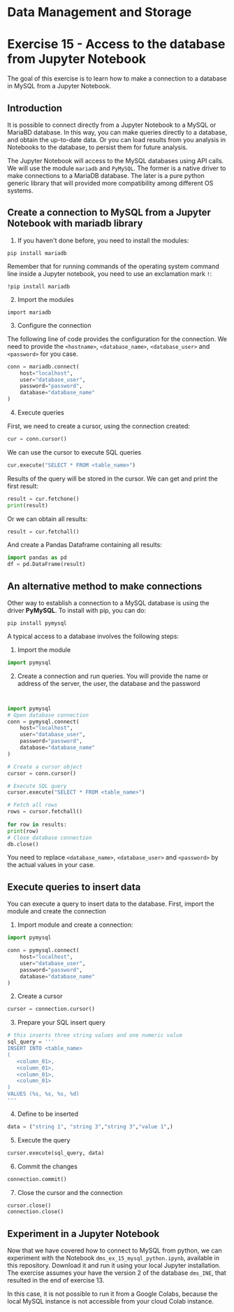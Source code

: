 # Data Management and Storage

# Exercise 15 - Access to the database from Jupyter Notebook

The goal of this exercise is to learn how to make a connection to a database in
MySQL from a Jupyter Notebook.

## Introduction

It is possible to connect directly from a Jupyter Notebook to a MySQL or MariaBD
database. In this way, you can make queries directly to a database, and obtain 
the up-to-date data. Or you can load results from you analysis in Notebooks to 
the database, to persist them for future analysis.

The Jupyter Notebook will access to the MySQL databases using API calls. We will
use the module `mariadb` and `PyMySQL`. The former is a native driver to make 
connections to a MariaDB database. The later is a pure python  generic library 
that will provided more compatibility among different OS systems.


## Create a connection to MySQL from a Jupyter Notebook with mariadb library

1. If you haven't done before, you need to install the modules:

```
pip install mariadb
```

Remember that for running commands of the operating system command line inside a Jupyter
notebook, you need to use an exclamation mark `!`:
```
!pip install mariadb
```

2. Import the modules
```
import mariadb
```

3. Configure the connection

The following line of code provides the configuration for the connection. We need
to provide the `<hostname>`, `<database_name>`, `<database_user>` and `<password>` 
for you case.
```python
conn = mariadb.connect(
    host="localhost",
    user="database_user",
    password="password",
    database="database_name"
)
```
4. Execute queries

First, we need to create a cursor, using the connection created:
```python
cur = conn.cursor()
```
We can use the cursor to execute SQL queries
```python
cur.execute("SELECT * FROM <table_name>")
```
Results of the query will be stored in the cursor. We can get and print the first result:

```python
result = cur.fetchone()
print(result)
```

Or we can obtain all results:
```python
result = cur.fetchall()
```
And create a Pandas Dataframe containing all results:
```python
import pandas as pd
df = pd.DataFrame(result)
```


## An alternative method to make connections

Other way to establish a connection to a MySQL database is using the driver **PyMySQL**. To install with pip, you can do:
```
pip install pymysql
```

A typical access to a database involves the following steps:
1. Import the module
```python
import pymysql
```
2. Create a connection and run queries. You will provide the name or address of the server, 
the user, the database and the password
```python


import pymysql 
# Open database connection 
conn = pymysql.connect(
    host="localhost",
    user="database_user",
    password="password",
    database="database_name"
)

# Create a cursor object 
cursor = conn.cursor() 

# Execute SQL query 
cursor.execute("SELECT * FROM <table_name>") 

# Fetch all rows 
rows = cursor.fetchall()
 
for row in results: 
print(row)
# Close database connection 
db.close()
```
You need to replace  `<database_name>`, `<database_user>` and `<password>` by 
the actual values in your case.


## Execute queries to insert data
You can execute a query to insert data to the database. First, import the module
and create the connection

1. Import module and create a connection:
```python
import pymysql

conn = pymysql.connect(
    host="localhost",
    user="database_user",
    password="password",
    database="database_name"
)
```

2. Create a cursor
```python
cursor = connection.cursor()
```

3. Prepare your SQL insert query
```python
# this inserts three string values and one numeric value
sql_query = '''
INSERT INTO <table_name> 
(
   <column_01>, 
   <column_01>, 
   <column_01>, 
   <column_01>
) 
VALUES (%s, %s, %s, %d)
'''
```

4. Define to be inserted
```python
data = ("string 1", "string 3","string 3","value 1",)
```

5. Execute the query
```python
cursor.execute(sql_query, data)
```

6. Commit the changes
```python
connection.commit()
```

7. Close the cursor and the connection
```python
cursor.close()
connection.close()
```

## Experiment in a Jupyter Notebook

Now that we have covered how to connect to MySQL from python, we can experiment with the 
Notebook `dms_ex_15_mysql_python.ipynb`, available in this repository. 
Download it and run it using your local Jupyter installation. The exercise assumes
your have the version 2 of the database `dms_INE`, that resulted in the end of 
exercise 13.

In this case, it is not possible to run it from a Google Colabs, because the local MySQL 
instance is not accessible from your cloud Colab instance.


